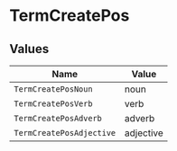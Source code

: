 # TermCreatePos


## Values

| Name                     | Value                    |
| ------------------------ | ------------------------ |
| `TermCreatePosNoun`      | noun                     |
| `TermCreatePosVerb`      | verb                     |
| `TermCreatePosAdverb`    | adverb                   |
| `TermCreatePosAdjective` | adjective                |